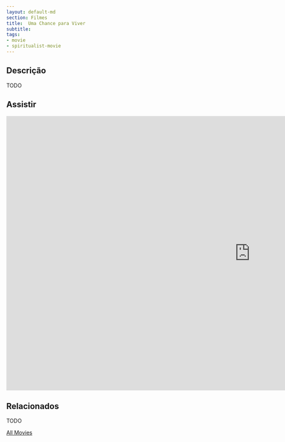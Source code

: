 ```yaml
---
layout: default-md
section: Filmes
title:  Uma Chance para Viver
subtitle: 
tags: 
- movie
- spiritualist-movie
---
```


## Descrição
TODO

## Assistir
<iframe width="1280" height="720" src="https://www.youtube.com/embed/ocfEnZOQFtI?list=PLSbZ19Z_tDZexN7LmtMlAODyfAS8yqaey" frameborder="0" allow="accelerometer; autoplay; encrypted-media; gyroscope; picture-in-picture" allowfullscreen></iframe>

## Relacionados
TODO


<a href="/movies" class="button">All Movies</a>